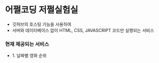 # 어쩔코딩 저쩔실험실

- 깃허브의 호스팅 기능을 사용하여
- 서버와 데이터베이스 없이 HTML, CSS, JAVASCRIPT 코드만 실행되는 서비스


### 현재 제공되는 서비스

<ul>
  <li>1. 날짜별 영화 순위</li>
</ul>

